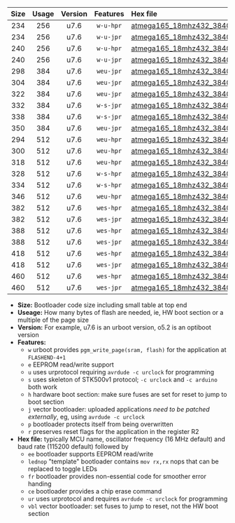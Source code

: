 |Size|Usage|Version|Features|Hex file|
|:-:|:-:|:-:|:-:|:--|
|234|256|u7.6|`w-u-hpr`|[atmega165_18mhz432_38400bps_ur.hex](https://raw.githubusercontent.com/stefanrueger/urboot/main//atmega165_18mhz432_38400bps_ur.hex)|
|234|256|u7.6|`w-u-jpr`|[atmega165_18mhz432_38400bps_ur_vbl.hex](https://raw.githubusercontent.com/stefanrueger/urboot/main//atmega165_18mhz432_38400bps_ur_vbl.hex)|
|240|256|u7.6|`w-u-hpr`|[atmega165_18mhz432_38400bps_lednop_ur.hex](https://raw.githubusercontent.com/stefanrueger/urboot/main//atmega165_18mhz432_38400bps_lednop_ur.hex)|
|240|256|u7.6|`w-u-jpr`|[atmega165_18mhz432_38400bps_lednop_ur_vbl.hex](https://raw.githubusercontent.com/stefanrueger/urboot/main//atmega165_18mhz432_38400bps_lednop_ur_vbl.hex)|
|298|384|u7.6|`weu-jpr`|[atmega165_18mhz432_38400bps_ee_ur_vbl.hex](https://raw.githubusercontent.com/stefanrueger/urboot/main//atmega165_18mhz432_38400bps_ee_ur_vbl.hex)|
|304|384|u7.6|`weu-jpr`|[atmega165_18mhz432_38400bps_ee_lednop_ur_vbl.hex](https://raw.githubusercontent.com/stefanrueger/urboot/main//atmega165_18mhz432_38400bps_ee_lednop_ur_vbl.hex)|
|322|384|u7.6|`weu-jpr`|[atmega165_18mhz432_38400bps_ee_lednop_fr_ur_vbl.hex](https://raw.githubusercontent.com/stefanrueger/urboot/main//atmega165_18mhz432_38400bps_ee_lednop_fr_ur_vbl.hex)|
|332|384|u7.6|`w-s-jpr`|[atmega165_18mhz432_38400bps_vbl.hex](https://raw.githubusercontent.com/stefanrueger/urboot/main//atmega165_18mhz432_38400bps_vbl.hex)|
|338|384|u7.6|`w-s-jpr`|[atmega165_18mhz432_38400bps_lednop_vbl.hex](https://raw.githubusercontent.com/stefanrueger/urboot/main//atmega165_18mhz432_38400bps_lednop_vbl.hex)|
|350|384|u7.6|`weu-jpr`|[atmega165_18mhz432_38400bps_ee_lednop_fr_ce_ur_vbl.hex](https://raw.githubusercontent.com/stefanrueger/urboot/main//atmega165_18mhz432_38400bps_ee_lednop_fr_ce_ur_vbl.hex)|
|294|512|u7.6|`weu-hpr`|[atmega165_18mhz432_38400bps_ee_ur.hex](https://raw.githubusercontent.com/stefanrueger/urboot/main//atmega165_18mhz432_38400bps_ee_ur.hex)|
|300|512|u7.6|`weu-hpr`|[atmega165_18mhz432_38400bps_ee_lednop_ur.hex](https://raw.githubusercontent.com/stefanrueger/urboot/main//atmega165_18mhz432_38400bps_ee_lednop_ur.hex)|
|318|512|u7.6|`weu-hpr`|[atmega165_18mhz432_38400bps_ee_lednop_fr_ur.hex](https://raw.githubusercontent.com/stefanrueger/urboot/main//atmega165_18mhz432_38400bps_ee_lednop_fr_ur.hex)|
|328|512|u7.6|`w-s-hpr`|[atmega165_18mhz432_38400bps.hex](https://raw.githubusercontent.com/stefanrueger/urboot/main//atmega165_18mhz432_38400bps.hex)|
|334|512|u7.6|`w-s-hpr`|[atmega165_18mhz432_38400bps_lednop.hex](https://raw.githubusercontent.com/stefanrueger/urboot/main//atmega165_18mhz432_38400bps_lednop.hex)|
|346|512|u7.6|`weu-hpr`|[atmega165_18mhz432_38400bps_ee_lednop_fr_ce_ur.hex](https://raw.githubusercontent.com/stefanrueger/urboot/main//atmega165_18mhz432_38400bps_ee_lednop_fr_ce_ur.hex)|
|382|512|u7.6|`wes-hpr`|[atmega165_18mhz432_38400bps_ee.hex](https://raw.githubusercontent.com/stefanrueger/urboot/main//atmega165_18mhz432_38400bps_ee.hex)|
|382|512|u7.6|`wes-jpr`|[atmega165_18mhz432_38400bps_ee_vbl.hex](https://raw.githubusercontent.com/stefanrueger/urboot/main//atmega165_18mhz432_38400bps_ee_vbl.hex)|
|388|512|u7.6|`wes-hpr`|[atmega165_18mhz432_38400bps_ee_lednop.hex](https://raw.githubusercontent.com/stefanrueger/urboot/main//atmega165_18mhz432_38400bps_ee_lednop.hex)|
|388|512|u7.6|`wes-jpr`|[atmega165_18mhz432_38400bps_ee_lednop_vbl.hex](https://raw.githubusercontent.com/stefanrueger/urboot/main//atmega165_18mhz432_38400bps_ee_lednop_vbl.hex)|
|418|512|u7.6|`wes-hpr`|[atmega165_18mhz432_38400bps_ee_lednop_fr.hex](https://raw.githubusercontent.com/stefanrueger/urboot/main//atmega165_18mhz432_38400bps_ee_lednop_fr.hex)|
|418|512|u7.6|`wes-jpr`|[atmega165_18mhz432_38400bps_ee_lednop_fr_vbl.hex](https://raw.githubusercontent.com/stefanrueger/urboot/main//atmega165_18mhz432_38400bps_ee_lednop_fr_vbl.hex)|
|460|512|u7.6|`wes-hpr`|[atmega165_18mhz432_38400bps_ee_lednop_fr_ce.hex](https://raw.githubusercontent.com/stefanrueger/urboot/main//atmega165_18mhz432_38400bps_ee_lednop_fr_ce.hex)|
|460|512|u7.6|`wes-jpr`|[atmega165_18mhz432_38400bps_ee_lednop_fr_ce_vbl.hex](https://raw.githubusercontent.com/stefanrueger/urboot/main//atmega165_18mhz432_38400bps_ee_lednop_fr_ce_vbl.hex)|

- **Size:** Bootloader code size including small table at top end
- **Useage:** How many bytes of flash are needed, ie, HW boot section or a multiple of the page size
- **Version:** For example, u7.6 is an urboot version, o5.2 is an optiboot version
- **Features:**
  + `w` urboot provides `pgm_write_page(sram, flash)` for the application at `FLASHEND-4+1`
  + `e` EEPROM read/write support
  + `u` uses urprotocol requiring `avrdude -c urclock` for programming
  + `s` uses skeleton of STK500v1 protocol; `-c urclock` and `-c arduino` both work
  + `h` hardware boot section: make sure fuses are set for reset to jump to boot section
  + `j` vector bootloader: uploaded applications *need to be patched externally*, eg, using `avrdude -c urclock`
  + `p` bootloader protects itself from being overwritten
  + `r` preserves reset flags for the application in the register R2
- **Hex file:** typically MCU name, oscillator frequency (16 MHz default) and baud rate (115200 default) followed by
  + `ee` bootloader supports EEPROM read/write
  + `lednop` "template" bootloader contains `mov rx,rx` nops that can be replaced to toggle LEDs
  + `fr` bootloader provides non-essential code for smoother error handing
  + `ce` bootloader provides a chip erase command
  + `ur` uses urprotocol and requires `avrdude -c urclock` for programming
  + `vbl` vector bootloader: set fuses to jump to reset, not the HW boot section
